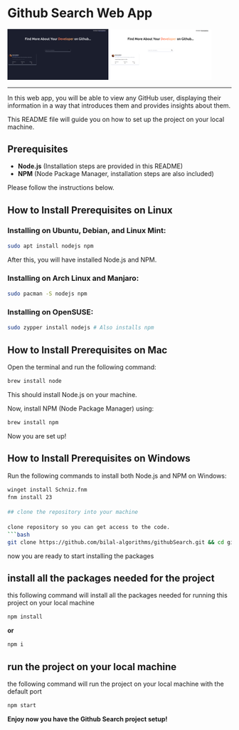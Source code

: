 # Github Search Web App

<p float="left">
    <img src="/dark-mode.png" width="45%" />
    <img src="/light-mode.png" width="45%" /> 
</p>

---

In this web app, you will be able to view any GitHub user, displaying their information in a way that introduces them and provides insights about them.  

This README file will guide you on how to set up the project on your local machine.  

## Prerequisites

- **Node.js** (Installation steps are provided in this README)
- **NPM** (Node Package Manager, installation steps are also included)

Please follow the instructions below.

## How to Install Prerequisites on Linux

### Installing on Ubuntu, Debian, and Linux Mint:
```bash
sudo apt install nodejs npm
```

After this, you will have installed Node.js and NPM.

### Installing on Arch Linux and Manjaro:
```bash
sudo pacman -S nodejs npm
```

### Installing on OpenSUSE:
```bash
sudo zypper install nodejs # Also installs npm
```

## How to Install Prerequisites on Mac

Open the terminal and run the following command:
```bash
brew install node
```

This should install Node.js on your machine.  

Now, install NPM (Node Package Manager) using:
```bash
brew install npm
```

Now you are set up!

## How to Install Prerequisites on Windows

Run the following commands to install both Node.js and NPM on Windows:
```bash
winget install Schniz.fnm
fnm install 23

## clone the repository into your machine

clone repository so you can get access to the code.
```bash
git clone https://github.com/bilal-algorithms/githubSearch.git && cd githubSearch

```
now you are ready to start installing the packages

## install all the packages needed for the project

this following command will install all the packages needed for running this project on your local machine

```bash
npm install
```
**or**
```bash
npm i
```
## run the project on your local machine

the following command will run the project on your local machine with the default port

```bash
npm start
```
**Enjoy now you have the Github Search project setup!**
